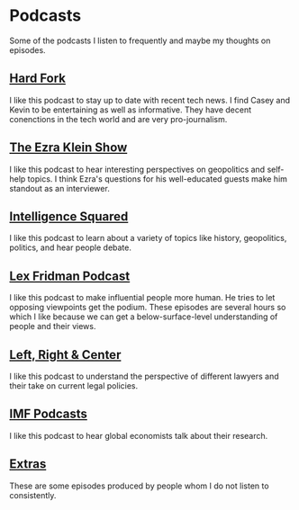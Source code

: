 # Podcasts
Some of the podcasts I listen to frequently and maybe my thoughts on episodes.

## [Hard Fork](./Hard-Fork/)
I like this podcast to stay up to date with recent tech news. I find Casey and Kevin to be entertaining as well as informative. They have decent conenctions in the tech world and are very pro-journalism. 
## [The Ezra Klein Show](./The-Ezra-Klein-Show/)
I like this podcast to hear interesting perspectives on geopolitics and self-help topics. I think Ezra's questions for his well-educated guests make him standout as an interviewer. 
## [Intelligence Squared](./Intelligence-Squared)
I like this podcast to learn about a variety of topics like history, geopolitics, politics, and hear people debate. 
## [Lex Fridman Podcast](./Lex-Fridman-Podcast)
I like this podcast to make influential people more human. He tries to let opposing viewpoints get the podium. These episodes are several hours so which I like because we can get a below-surface-level understanding of people and their views. 
## [Left, Right & Center](./Left-Right-Center)
I like this podcast to understand the perspective of different lawyers and their take on current legal policies. 
## [IMF Podcasts](./IMF-Podcasts)
I like this podcast to hear global economists talk about their research.
## [Extras](./Extras)
These are some episodes produced by people whom I do not listen to consistently. 
